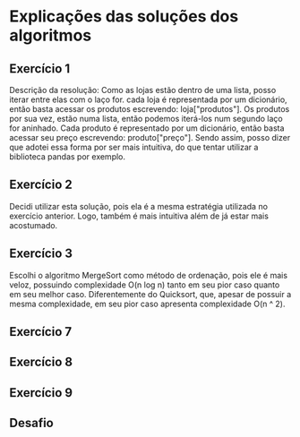 # Explicações das soluções dos algoritmos

## Exercício 1
Descrição da resolução:
Como as lojas estão dentro de uma lista, posso iterar entre elas com o laço for. cada loja é representada por um dicionário, então basta acessar os produtos escrevendo: loja["produtos"]. Os produtos por sua vez, estão numa lista, então podemos iterá-los num segundo laço for aninhado. Cada produto é representado por um dicionário, então basta acessar seu preço escrevendo: produto["preço"]. Sendo assim, posso dizer que adotei essa forma por ser mais intuitiva, do que tentar utilizar a biblioteca pandas por exemplo.

## Exercício 2
Decidi utilizar esta solução, pois ela é a mesma estratégia utilizada no exercício anterior. Logo, também é mais intuitiva além de já estar mais acostumado.

## Exercício 3
Escolhi o algoritmo MergeSort como método de ordenação, pois ele é mais veloz, possuindo complexidade O(n log n) tanto em seu pior caso quanto em seu melhor caso. Diferentemente do Quicksort, que, apesar de possuir a mesma complexidade, em seu pior caso apresenta complexidade O(n ^ 2).

## Exercício 7

## Exercício 8

## Exercício 9

## Desafio